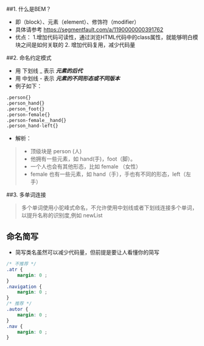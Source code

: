##1. 什么是BEM？
* 即（block）、元素（element）、修饰符（modifier） 
* 具体请参考 https://segmentfault.com/a/1190000000391762
* 优点：
        1.增加代码可读性，通过浏览HTML代码中的class属性，就能够明白模块之间是如何关联的
        2. 增加代码复用，减少代码量

##2. 命名约定模式
* 用 下划线 _ 表示 ***元素的后代***
* 用 中划线 - 表示 ***元素的不同形态或不同版本***
* 例子如下：
```html
.person{}
.person_hand{}
.person_foot{}
.person-female{}
.person-female__hand{}
.person_hand-left{}
```
* 解析：
> * 顶级块是 person (人)
> * 他拥有一些元素，如 hand(手)，foot（脚）。
> * 一个人也会有其他形态，比如 female （女性）
> * female 也有一些元素，如 hand（手），手也有不同的形态，left（左手）

##3. 多单词连接
> 多个单词使用小驼峰式命名，不允许使用中划线或者下划线连接多个单词，以提升名称的识别度,例如 newList

## 命名简写
* 简写类名虽然可以减少代码量，但前提是要让人看懂你的简写
```css
/* 不推荐 */
.atr {
    margin: 0 ;
}
.navigation {
    margin: 0 ;
}
/* 推荐 */
.autor {
    margin: 0 ;
}
.nav {
    margin: 0 ;
}
```




